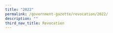 ```yaml
---
title: "2022"
permalink: /government-gazette/revocation/2022/
description: ""
third_nav_title: Revocation
---
```

